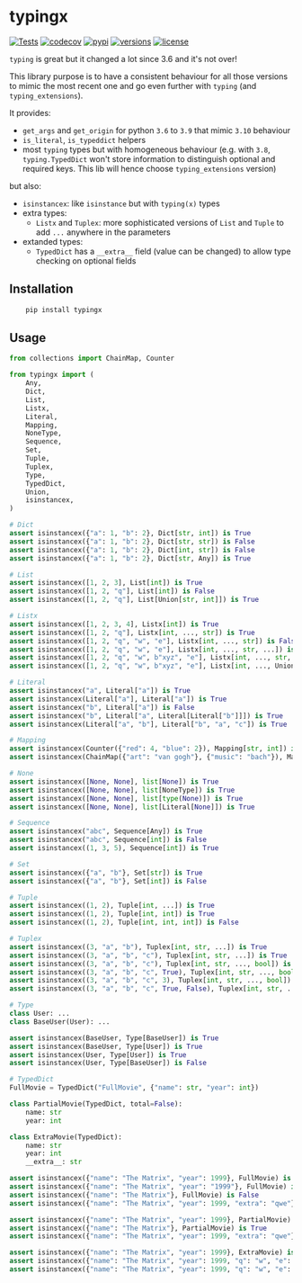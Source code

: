 # typingx
[![Tests](https://github.com/PrettyWood/typingx/workflows/Tests/badge.svg)](https://github.com/PrettyWood/typingx/actions)
[![codecov](https://codecov.io/gh/PrettyWood/typingx/branch/main/graph/badge.svg)](https://codecov.io/gh/PrettyWood/typingx)
[![pypi](https://img.shields.io/pypi/v/typingx.svg)](https://pypi.python.org/pypi/typingx)
[![versions](https://img.shields.io/pypi/pyversions/typingx.svg)](https://github.com/PrettyWood/typingx)
[![license](https://img.shields.io/github/license/PrettyWood/typingx.svg)](https://github.com/PrettyWood/typingx/blob/master/LICENSE)

`typing` is great but it changed a lot since 3.6 and it's not over!

This library purpose is to have a consistent behaviour for all those versions to mimic the most recent one
and go even further with `typing` (and `typing_extensions`).

It provides:
- `get_args` and `get_origin` for python `3.6` to `3.9` that mimic `3.10` behaviour
- `is_literal`, `is_typeddict` helpers
- most `typing` types but with homogeneous behaviour
  (e.g. with `3.8`, `typing.TypedDict` won't store information to distinguish optional and required keys. This lib will hence choose `typing_extensions` version)

but also:
- `isinstancex`: like `isinstance` but with `typing(x)` types
- extra types:
  * `Listx` and `Tuplex`: more sophisticated versions of `List` and `Tuple` to add `...` anywhere in the parameters
- extanded types:
  * `TypedDict` has a `__extra__` field (value can be changed) to allow type checking on optional fields

## Installation

``` bash
    pip install typingx
```

## Usage
```python
from collections import ChainMap, Counter

from typingx import (
    Any,
    Dict,
    List,
    Listx,
    Literal,
    Mapping,
    NoneType,
    Sequence,
    Set,
    Tuple,
    Tuplex,
    Type,
    TypedDict,
    Union,
    isinstancex,
)

# Dict
assert isinstancex({"a": 1, "b": 2}, Dict[str, int]) is True
assert isinstancex({"a": 1, "b": 2}, Dict[str, str]) is False
assert isinstancex({"a": 1, "b": 2}, Dict[int, str]) is False
assert isinstancex({"a": 1, "b": 2}, Dict[str, Any]) is True

# List
assert isinstancex([1, 2, 3], List[int]) is True
assert isinstancex([1, 2, "q"], List[int]) is False
assert isinstancex([1, 2, "q"], List[Union[str, int]]) is True

# Listx
assert isinstancex([1, 2, 3, 4], Listx[int]) is True
assert isinstancex([1, 2, "q"], Listx[int, ..., str]) is True
assert isinstancex([1, 2, "q", "w", "e"], Listx[int, ..., str]) is False
assert isinstancex([1, 2, "q", "w", "e"], Listx[int, ..., str, ...]) is True
assert isinstancex([1, 2, "q", "w", b"xyz", "e"], Listx[int, ..., str, ...]) is False
assert isinstancex([1, 2, "q", "w", b"xyz", "e"], Listx[int, ..., Union[str, bytes], ...]) is True

# Literal
assert isinstancex("a", Literal["a"]) is True
assert isinstancex(Literal["a"], Literal["a"]) is True
assert isinstancex("b", Literal["a"]) is False
assert isinstancex("b", Literal["a", Literal[Literal["b"]]]) is True
assert isinstancex(Literal["a", "b"], Literal["b", "a", "c"]) is True

# Mapping
assert isinstancex(Counter({"red": 4, "blue": 2}), Mapping[str, int]) is True
assert isinstancex(ChainMap({"art": "van gogh"}, {"music": "bach"}), Mapping[str, str]) is True

# None
assert isinstancex([None, None], list[None]) is True
assert isinstancex([None, None], list[NoneType]) is True
assert isinstancex([None, None], list[type(None)]) is True
assert isinstancex([None, None], list[Literal[None]]) is True

# Sequence
assert isinstancex("abc", Sequence[Any]) is True
assert isinstancex("abc", Sequence[int]) is False
assert isinstancex((1, 3, 5), Sequence[int]) is True

# Set
assert isinstancex({"a", "b"}, Set[str]) is True
assert isinstancex({"a", "b"}, Set[int]) is False

# Tuple
assert isinstancex((1, 2), Tuple[int, ...]) is True
assert isinstancex((1, 2), Tuple[int, int]) is True
assert isinstancex((1, 2), Tuple[int, int, int]) is False

# Tuplex
assert isinstancex((3, "a", "b"), Tuplex[int, str, ...]) is True
assert isinstancex((3, "a", "b", "c"), Tuplex[int, str, ...]) is True
assert isinstancex((3, "a", "b", "c"), Tuplex[int, str, ..., bool]) is False
assert isinstancex((3, "a", "b", "c", True), Tuplex[int, str, ..., bool]) is True
assert isinstancex((3, "a", "b", "c", 3), Tuplex[int, str, ..., bool]) is False
assert isinstancex((3, "a", "b", "c", True, False), Tuplex[int, str, ..., bool, ...]) is True

# Type
class User: ...
class BaseUser(User): ...

assert isinstancex(BaseUser, Type[BaseUser]) is True
assert isinstancex(BaseUser, Type[User]) is True
assert isinstancex(User, Type[User]) is True
assert isinstancex(User, Type[BaseUser]) is False

# TypedDict
FullMovie = TypedDict("FullMovie", {"name": str, "year": int})

class PartialMovie(TypedDict, total=False):
    name: str
    year: int

class ExtraMovie(TypedDict):
    name: str
    year: int
    __extra__: str

assert isinstancex({"name": "The Matrix", "year": 1999}, FullMovie) is True
assert isinstancex({"name": "The Matrix", "year": "1999"}, FullMovie) is False
assert isinstancex({"name": "The Matrix"}, FullMovie) is False
assert isinstancex({"name": "The Matrix", "year": 1999, "extra": "qwe"}, FullMovie) is False

assert isinstancex({"name": "The Matrix", "year": 1999}, PartialMovie) is True
assert isinstancex({"name": "The Matrix"}, PartialMovie) is True
assert isinstancex({"name": "The Matrix", "year": 1999, "extra": "qwe"}, PartialMovie) is False

assert isinstancex({"name": "The Matrix", "year": 1999}, ExtraMovie) is True
assert isinstancex({"name": "The Matrix", "year": 1999, "q": "w", "e": "r"}, ExtraMovie) is True
assert isinstancex({"name": "The Matrix", "year": 1999, "q": "w", "e": 1}, ExtraMovie) is False
```
